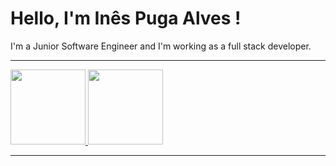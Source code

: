 <h1>Hello, I'm Inês Puga Alves !</h1>

I'm a Junior Software Engineer and I'm working as a full stack developer.

<hr>

<div>
  <a href="https://github.com/inesPuga">
  <img height="120em" src="https://github-readme-stats.vercel.app/api?username=inesPuga&show_icons=true&theme=dracula&include_all_commits=true&count_private=true"/>
  <img height="120em"src="https://github-readme-stats.vercel.app/api/top-langs/?username=inesPuga&layout=compact&langs_count=7&theme=dracula"/>
</div>

<hr>
